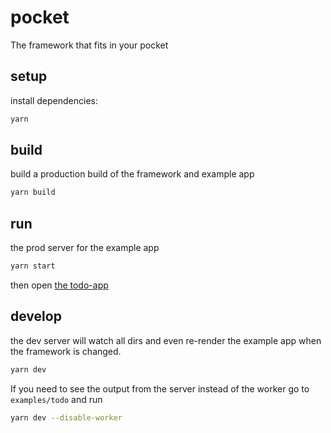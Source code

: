 # pocket
The framework that fits in your pocket

## setup
install dependencies:
```bash
yarn
```

## build
build a production build of the framework and example app
```bash
yarn build
```

## run
the prod server for the example app
```bash
yarn start
```
then open [the todo-app](http://localhost:3000)

## develop
the dev server will watch all dirs and even re-render
the example app when the framework is changed.
```bash
yarn dev
```

If you need to see the output from the server instead of the worker go to `examples/todo`
and run
```bash
yarn dev --disable-worker
```